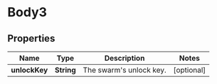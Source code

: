 
# Body3

## Properties
Name | Type | Description | Notes
------------ | ------------- | ------------- | -------------
**unlockKey** | **String** | The swarm&#39;s unlock key. |  [optional]



